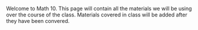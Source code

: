 Welcome to Math 10. This page will contain all the materials we will be using over the course of the class. Materials covered in class will be added after they have been convered. 
